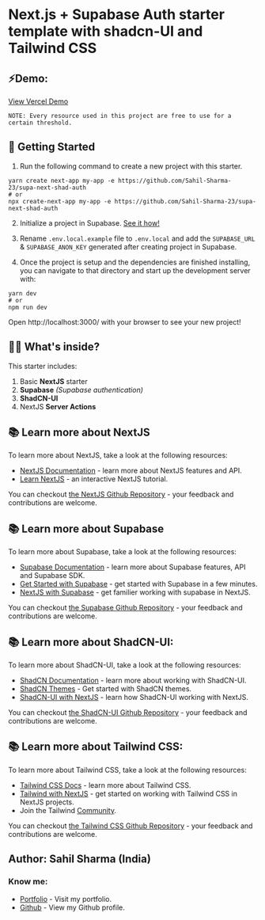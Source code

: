 # Next.js + Supabase Auth starter template with shadcn-UI and Tailwind CSS

## ⚡Demo:

[View Vercel Demo](https://supa-next-shad-auth.vercel.app/)

`NOTE: Every resource used in this project are free to use for a certain threshold.`

## 🚀 Getting Started

1. Run the following command to create a new project with this starter.

```
yarn create next-app my-app -e https://github.com/Sahil-Sharma-23/supa-next-shad-auth
# or
npx create-next-app my-app -e https://github.com/Sahil-Sharma-23/supa-next-shad-auth
```

2. Initialize a project in Supabase. [See it how!](https://supabase.com/dashboard)

3. Rename `.env.local.example` file to `.env.local` and add the `SUPABASE_URL` & `SUPABASE_ANON_KEY` generated after creating project in Supabase.

4. Once the project is setup and the dependencies are finished installing, you can navigate to that directory and start up the development server with:

```
yarn dev
# or
npm run dev
```

Open http://localhost:3000/ with your browser to see your new project!

## 🤯🧐 What's inside?

This starter includes:

1. Basic **NextJS** starter
2. **Supabase** _(Supabase authentication)_
3. **ShadCN-UI**
4. NextJS **Server Actions**

## 📚 Learn more about NextJS

To learn more about NextJS, take a look at the following resources:

- [NextJS Documentation](https://nextjs.org/docs) - learn more about NextJS features and API.
- [Learn NextJS](https://nextjs.org/learn) - an interactive NextJS tutorial.

You can checkout [the NextJS Github Repository](https://github.com/vercel/next.js) - your feedback and contributions are welcome.

## 📚 Learn more about Supabase

To learn more about Supabase, take a look at the following resources:

- [Supabase Documentation](https://supabase.com/docs) - learn more about Supabase features, API and Supabase SDK.
- [Get Started with Supabase](https://supabase.com/docs/guides/getting-started) - get started with Supabase in a few minutes.
- [NextJS with Supabase](https://supabase.com/docs/guides/getting-started/quickstarts/nextjs) - get familier working with supabase in NextJS.

You can checkout [the Supabase Github Repository]() - your feedback and contributions are welcome.

## 📚 Learn more about ShadCN-UI:

To learn more about ShadCN-UI, take a look at the following resources:

- [ShadCN Documentation](https://ui.shadcn.com/docs) - learn more about working with ShadCN-UI.
- [ShadCN Themes](https://ui.shadcn.com/themes) - Get started with ShadCN themes.
- [ShadCN-UI with NextJS](https://ui.shadcn.com/docs/installation/next) - learn how ShadCN-UI working with NextJS.

You can checkout [the ShadCN-UI Github Repository](https://github.com/shadcn-ui/ui) - your feedback and contributions are welcome.

## 📚 Learn more about Tailwind CSS:

To learn more about Tailwind CSS, take a look at the following resources:

- [Tailwind CSS Docs](https://tailwindcss.com/docs/installation) - learn more about Tailwind CSS.
- [Tailwind with NextJS](https://tailwindcss.com/docs/guides/nextjs) - get started on working with Tailwind CSS in NextJS projects.
- Join the Tailwind [Community](https://github.com/tailwindlabs/tailwindcss/discussions).

You can checkout [the Tailwind CSS Github Repository](https://github.com/tailwindlabs/tailwindcss) - your feedback and contributions are welcome.

## Author: Sahil Sharma (India)

### Know me:

- [Portfolio](https://www.sahilsharma.online) - Visit my portfolio.
- [Github](https://github.com/Sahil-Sharma-23) - View my Github profile.
